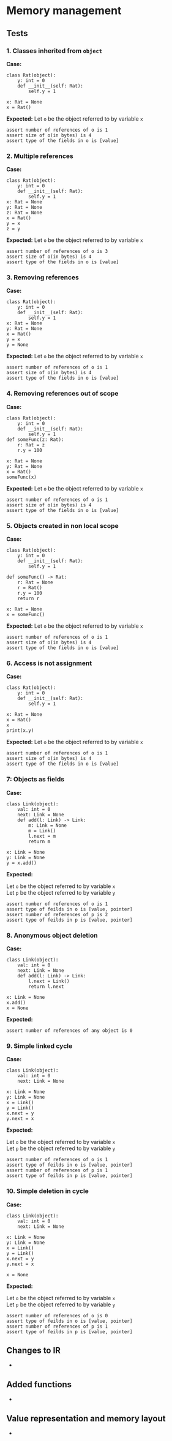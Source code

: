 # Memory management

## Tests
### 1. Classes inherited from `object`

**Case:**
```
class Rat(object):
    y: int = 0
    def __init__(self: Rat):
		self.y = 1

x: Rat = None
x = Rat()
```
**Expected:**
Let `o` be the object referred to by variable `x`
```
assert number of references of o is 1
assert size of o(in bytes) is 4
assert type of the fields in o is [value]
```

### 2. Multiple references

**Case:**
```
class Rat(object):
    y: int = 0
    def __init__(self: Rat):
        self.y = 1
x: Rat = None
y: Rat = None
z: Rat = None
x = Rat()
y = x
z = y
```
**Expected:**
Let `o` be the object referred to by variable `x`
```
assert number of references of o is 3
assert size of o(in bytes) is 4
assert type of the fields in o is [value]
```

### 3. Removing references

**Case:**
```
class Rat(object):
    y: int = 0
    def __init__(self: Rat):
        self.y = 1
x: Rat = None
y: Rat = None
x = Rat()
y = x
y = None
```
**Expected:**
Let `o` be the object referred to by variable `x`
```
assert number of references of o is 1
assert size of o(in bytes) is 4
assert type of the fields in o is [value]
```

### 4. Removing references out of scope

**Case:**
```
class Rat(object):
    y: int = 0
    def __init__(self: Rat):
        self.y = 1
def someFunc(z: Rat):
    r: Rat = z
    r.y = 100

x: Rat = None
y: Rat = None
x = Rat()
someFunc(x)
```
**Expected:**
Let `o` be the object referred to by variable `x`
```
assert number of references of o is 1
assert size of o(in bytes) is 4
assert type of the fields in o is [value]
```

### 5. Objects created in non local scope

**Case:**
```
class Rat(object):
    y: int = 0
    def __init__(self: Rat):
        self.y = 1

def someFunc() -> Rat:
    r: Rat = None
    r = Rat()
    r.y = 100
    return r

x: Rat = None
x = someFunc()
```
**Expected:**
Let `o` be the object referred to by variable `x`
```
assert number of references of o is 1
assert size of o(in bytes) is 4
assert type of the fields in o is [value]
```

### 6. Access is not assignment

**Case:**
```
class Rat(object):
    y: int = 0
    def __init__(self: Rat):
		self.y = 1

x: Rat = None
x = Rat()
x
print(x.y)
```
**Expected:**
Let `o` be the object referred to by variable `x`
```
assert number of references of o is 1
assert size of o(in bytes) is 4
assert type of the fields in o is [value]
```

### 7: Objects as fields

**Case:**
```
class Link(object):
    val: int = 0
    next: Link = None
    def add(l: Link) -> Link:
        m: Link = None
        m = Link()
        l.next = m
        return m

x: Link = None
y: Link = None
y = x.add()
```
**Expected:**

Let `o` be the object referred to by variable `x` <br>
Let `p` be the object referred to by variable `y`
```
assert number of references of o is 1
assert type of feilds in o is [value, pointer]
assert number of references of p is 2
assert type of feilds in p is [value, pointer]
```

### 8. Anonymous object deletion

**Case:**
```
class Link(object):
    val: int = 0
    next: Link = None
    def add(l: Link) -> Link:
        l.next = Link()
        return l.next

x: Link = None
x.add()
x = None
```
**Expected:**
```
assert number of references of any object is 0
```

### 9. Simple linked cycle
**Case:**
```
class Link(object):
    val: int = 0
    next: Link = None

x: Link = None
y: Link = None
x = Link()
y = Link()
x.next = y
y.next = x
```
**Expected:**

Let `o` be the object referred to by variable `x` <br>
Let `p` be the object referred to by variable `y`
```
assert number of references of o is 1
assert type of feilds in o is [value, pointer]
assert number of references of p is 1
assert type of feilds in p is [value, pointer]
```

### 10. Simple deletion in cycle
**Case:**
```
class Link(object):
    val: int = 0
    next: Link = None

x: Link = None
y: Link = None
x = Link()
y = Link()
x.next = y
y.next = x

x = None
```
**Expected:**

Let `o` be the object referred to by variable `x` <br>
Let `p` be the object referred to by variable `y`
```
assert number of references of o is 0
assert type of feilds in o is [value, pointer]
assert number of references of p is 1
assert type of feilds in p is [value, pointer]
```

## Changes to IR
- 

## Added functions
- 

## Value representation and memory layout
- 